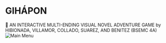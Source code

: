 # GIHÁPON 
🔎 AN INTERACTIVE MULTI-ENDING  VISUAL NOVEL ADVENTURE GAME by HIBIONADA, VILLAMOR, COLLADO, SUAREZ, AND BENITEZ (BSEMC 4A)
![Main Menu](https://user-images.githubusercontent.com/71301838/231164217-d450174d-15bf-49a0-a60a-dfd29de66584.png)

